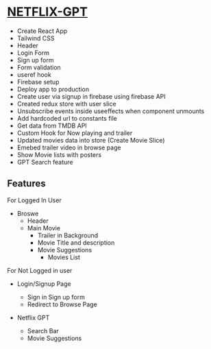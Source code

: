 # [NETFLIX-GPT](https://netflixgpt-78ee3.web.app/)

-  Create React App
-  Tailwind CSS
-  Header
-  Login Form
-  Sign up form
-  Form validation
-  useref hook
-  Firebase setup
-  Deploy app to production
-  Create user via signup in firebase using firebase API
-  Created redux store with user slice
-  Unsubscribe events inside useeffects when component unmounts
-  Add hardcoded url to constants file
-  Get data from TMDB API
-  Custom Hook for Now playing and trailer
-  Updated movies data into store (Create Movie Slice)
-  Emebed trailer video in browse page
-  Show Movie lists with posters
-  GPT Search feature

## Features

For Logged In User

-  Broswe
   -  Header
   -  Main Movie
      -  Trailer in Background
      -  Movie Title and description
      -  Movie Suggestions
         -  Movies List

For Not Logged in user

-  Login/Signup Page

   -  Sign in Sign up form
   -  Redirect to Browse Page

-  Netflix GPT
   -  Search Bar
   -  Movie Suggestions
